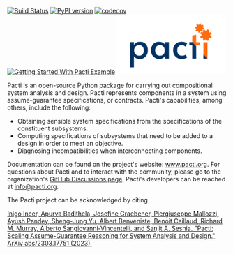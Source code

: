 [![Build Status](https://github.com/pacti-org/pacti/actions/workflows/pacti_development.yml/badge.svg)](https://github.com/pacti-org/pacti/actions/workflows/pacti_development.yml)
[![PyPI version](https://badge.fury.io/py/pacti.svg)](https://badge.fury.io/py/pacti)
[![codecov](https://codecov.io/gh/pacti-org/pacti/branch/main/graph/badge.svg)](https://codecov.io/gh/pacti-org/pacti)
[![Getting Started With Pacti Example](https://colab.research.google.com/assets/colab-badge.svg)](https://colab.research.google.com/drive/1muppEkj1K4vowBuS1C8plCouCdK50iio?usp=sharing)
<picture>
  <source media="(prefers-color-scheme: dark)" srcset="https://raw.githubusercontent.com/pacti-org/media/main/docs/logos/pacti_white.png" width="250">
  <source media="(prefers-color-scheme: light)" srcset="https://raw.githubusercontent.com/pacti-org/media/main/docs/logos/pacti_colorful.png" width="250">
  <img alt="Logo in light and dark mode." src="https://raw.githubusercontent.com/pacti-org/media/main/docs/logos/pacti_colorful.png" width="250">
</picture>

Pacti is an open-source Python package for carrying out compositional system analysis and design. Pacti represents components in a
system using assume-guarantee specifications, or contracts. Pacti's capabilities, among others, include the following:

- Obtaining sensible system specifications from the specifications of the constituent subsystems.
- Computing specifications of subsystems that need to be added to a design in order to meet an objective.
- Diagnosing incompatibilities when interconnecting components.


Documentation can be found on the project's website: www.pacti.org.
For questions about Pacti and to interact with the community, please go to the organization's [GitHub Discussions page](https://github.com/orgs/pacti-org/discussions).
Pacti's developers can be reached at info@pacti.org.

The Pacti project can be acknowledged by citing

[Inigo Incer, Apurva Badithela, Josefine Graebener, Piergiuseppe Mallozzi, Ayush Pandey, Sheng-Jung Yu, Albert Benveniste, Benoit Caillaud, Richard M. Murray, Alberto Sangiovanni-Vincentelli, and Sanjit A. Seshia. 
"Pacti: Scaling Assume-Guarantee Reasoning for System Analysis and Design." ArXiv abs/2303.17751 (2023).](https://arxiv.org/abs/2303.17751)
